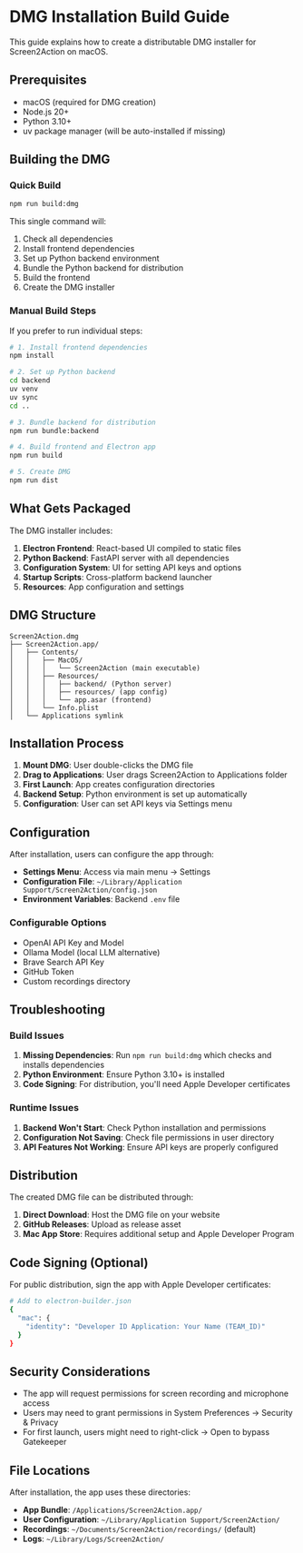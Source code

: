 # DMG Installation Build Guide

This guide explains how to create a distributable DMG installer for Screen2Action on macOS.

## Prerequisites

- macOS (required for DMG creation)
- Node.js 20+
- Python 3.10+
- uv package manager (will be auto-installed if missing)

## Building the DMG

### Quick Build

```bash
npm run build:dmg
```

This single command will:
1. Check all dependencies
2. Install frontend dependencies
3. Set up Python backend environment
4. Bundle the Python backend for distribution
5. Build the frontend
6. Create the DMG installer

### Manual Build Steps

If you prefer to run individual steps:

```bash
# 1. Install frontend dependencies
npm install

# 2. Set up Python backend
cd backend
uv venv
uv sync
cd ..

# 3. Bundle backend for distribution
npm run bundle:backend

# 4. Build frontend and Electron app
npm run build

# 5. Create DMG
npm run dist
```

## What Gets Packaged

The DMG installer includes:

1. **Electron Frontend**: React-based UI compiled to static files
2. **Python Backend**: FastAPI server with all dependencies
3. **Configuration System**: UI for setting API keys and options
4. **Startup Scripts**: Cross-platform backend launcher
5. **Resources**: App configuration and settings

## DMG Structure

```
Screen2Action.dmg
├── Screen2Action.app/
│   ├── Contents/
│   │   ├── MacOS/
│   │   │   └── Screen2Action (main executable)
│   │   ├── Resources/
│   │   │   ├── backend/ (Python server)
│   │   │   ├── resources/ (app config)
│   │   │   └── app.asar (frontend)
│   │   └── Info.plist
│   └── Applications symlink
```

## Installation Process

1. **Mount DMG**: User double-clicks the DMG file
2. **Drag to Applications**: User drags Screen2Action to Applications folder
3. **First Launch**: App creates configuration directories
4. **Backend Setup**: Python environment is set up automatically
5. **Configuration**: User can set API keys via Settings menu

## Configuration

After installation, users can configure the app through:

- **Settings Menu**: Access via main menu → Settings
- **Configuration File**: `~/Library/Application Support/Screen2Action/config.json`
- **Environment Variables**: Backend `.env` file

### Configurable Options

- OpenAI API Key and Model
- Ollama Model (local LLM alternative)
- Brave Search API Key
- GitHub Token
- Custom recordings directory

## Troubleshooting

### Build Issues

1. **Missing Dependencies**: Run `npm run build:dmg` which checks and installs dependencies
2. **Python Environment**: Ensure Python 3.10+ is installed
3. **Code Signing**: For distribution, you'll need Apple Developer certificates

### Runtime Issues

1. **Backend Won't Start**: Check Python installation and permissions
2. **Configuration Not Saving**: Check file permissions in user directory
3. **API Features Not Working**: Ensure API keys are properly configured

## Distribution

The created DMG file can be distributed through:

1. **Direct Download**: Host the DMG file on your website
2. **GitHub Releases**: Upload as release asset
3. **Mac App Store**: Requires additional setup and Apple Developer Program

## Code Signing (Optional)

For public distribution, sign the app with Apple Developer certificates:

```bash
# Add to electron-builder.json
{
  "mac": {
    "identity": "Developer ID Application: Your Name (TEAM_ID)"
  }
}
```

## Security Considerations

- The app will request permissions for screen recording and microphone access
- Users may need to grant permissions in System Preferences → Security & Privacy
- For first launch, users might need to right-click → Open to bypass Gatekeeper

## File Locations

After installation, the app uses these directories:

- **App Bundle**: `/Applications/Screen2Action.app/`
- **User Configuration**: `~/Library/Application Support/Screen2Action/`
- **Recordings**: `~/Documents/Screen2Action/recordings/` (default)
- **Logs**: `~/Library/Logs/Screen2Action/`